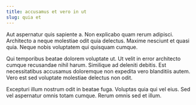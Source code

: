 ```yaml
---
title: accusamus et vero in ut
slug: quia et
---
```


Aut aspernatur quis sapiente a. Non explicabo quam rerum adipisci. Architecto a neque molestiae odit quia delectus. Maxime nesciunt et quasi quia. Neque nobis voluptatem qui quisquam cumque.

Qui temporibus beatae dolorem voluptate ut. Ut velit in error architecto cumque recusandae nihil harum. Similique ad deleniti debitis. Est necessitatibus accusamus doloremque non expedita vero blanditiis autem. Vero est sed voluptate molestiae delectus non odit.

Excepturi illum nostrum odit in beatae fuga. Voluptas quia qui vel eius. Sed vel aspernatur omnis totam cumque. Rerum omnis sed et illum.

